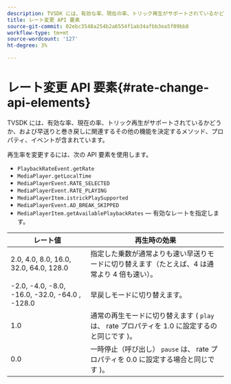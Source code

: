 ```yaml
---
description: TVSDK には、有効な率、現在の率、トリック再生がサポートされているかどうか、および早送りと巻き戻しに関連するその他の機能を決定するメソッド、プロパティ、イベントが含まれています。
title: レート変更 API 要素
source-git-commit: 02ebc3548a254b2a6554f1ab34afbb3ea5f09bb8
workflow-type: tm+mt
source-wordcount: '127'
ht-degree: 3%

---
```


# レート変更 API 要素{#rate-change-api-elements}

TVSDK には、有効な率、現在の率、トリック再生がサポートされているかどうか、および早送りと巻き戻しに関連するその他の機能を決定するメソッド、プロパティ、イベントが含まれています。

<!--<a id="section_36576E92DE6343AEBD0BBD662502365D"></a>-->

再生率を変更するには、次の API 要素を使用します。

* `PlaybackRateEvent.getRate`
* `MediaPlayer.getLocalTime`
* `MediaPlayerEvent.RATE_SELECTED`
* `MediaPlayerEvent.RATE_PLAYING`
* `MediaPlayerItem.istrickPlaySupported`
* `MediaPlayerEvent.AD_BREAK_SKIPPED`
* `MediaPlayerItem.getAvailablePlaybackRates`  — 有効なレートを指定します。

| レート値 | 再生時の効果 |
|---|---|
| 2.0, 4.0, 8.0, 16.0, 32.0, 64.0, 128.0 | 指定した乗数が通常よりも速い早送りモードに切り替えます（たとえば、4 は通常より 4 倍も速い）。 |
| -2.0, -4.0, -8.0, -16.0, -32.0, -64.0 , -128.0 | 早戻しモードに切り替えます。 |
| 1.0 | 通常の再生モードに切り替えます ( `play` は、 rate プロパティを 1.0 に設定するのと同じです )。 |
| 0.0 | 一時停止（呼び出し） `pause` は、 rate プロパティを 0.0 に設定する場合と同じです )。 |
